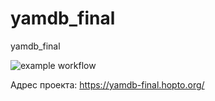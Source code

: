 # yamdb_final
yamdb_final

![example workflow](https://github.com/AleksSpace/yamdb_final/actions/workflows/yamdb_workflow.yml/badge.svg)

Адрес проекта: https://yamdb-final.hopto.org/